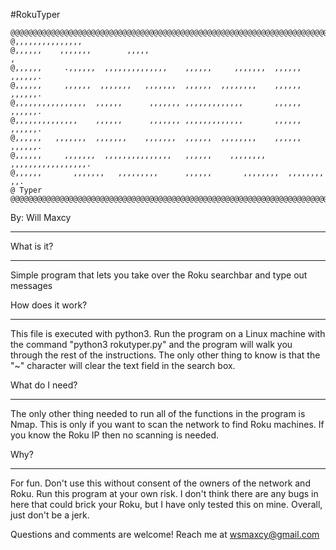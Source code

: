 #RokuTyper

    @@@@@@@@@@@@@@@@@@@@@@@@@@@@@@@@@@@@@@@@@@@@@@@@@@@@@@@@@@@@@@@@@@@@@@@@@@@@@@@@
    @,,,,,,,,,,,,,,,                                                                
    @,,,,,,    ,,,,,,,        ,,,,,                                               , 
    @,,,,,,     .,,,,,,  ,,,,,,,,,,,,,,    ,,,,,,     ,,,,,,,  ,,,,,,     ,,,,,,.   
    @,,,,,,     ,,,,,,  ,,,,,,,   ,,,,,,,  ,,,,,,  ,,,,,,,,    ,,,,,,     ,,,,,,.   
    @,,,,,,,,,,,,,,,,  ,,,,,,      ,,,,,,, ,,,,,,,,,,,,,       ,,,,,,     ,,,,,,.   
    @,,,,,,,,,,,,,,    ,,,,,,      ,,,,,,, ,,,,,,,,,,,,,       ,,,,,,     ,,,,,,.   
    @,,,,,,   ,,,,,,,  ,,,,,,,    ,,,,,,,  ,,,,,,  ,,,,,,,,    ,,,,,,     ,,,,,,.   
    @,,,,,,     ,,,,,,,  ,,,,,,,,,,,,,,,   ,,,,,,    ,,,,,,,,  ,,,,,,,,,,,,,,,,,.   
    @,,,,,,       ,,,,,,,   ,,,,,,,,,      ,,,,,,       ,,,,,,,,  ,,,,,,,,    ,,.  
    @ Typer
    @@@@@@@@@@@@@@@@@@@@@@@@@@@@@@@@@@@@@@@@@@@@@@@@@@@@@@@@@@@@@@@@@@@@@@@@@@@@@@@@

    
By: Will Maxcy
____________________________________________________________________________________
What is it?
____________________________________________________________________________________

Simple program that lets you take over the Roku searchbar and type out messages

How does it work?
____________________________________________________________________________________

This file is executed with python3. Run the program on a Linux machine with the command "python3 rokutyper.py" and the program will walk you through the rest of the instructions. The only other thing to know is that the "~" character will clear the text field in the search box.

What do I need?
____________________________________________________________________________________

The only other thing needed to run all of the functions in the program is Nmap. This is only if you want to scan the network to find Roku machines. If you know the Roku IP then no scanning is needed.

Why?
____________________________________________________________________________________

For fun. Don't use this without consent of the owners of the network and Roku. Run this program at your own risk. I don't think there are any bugs in here that could brick your Roku, but I have only tested this on mine. Overall, just don't be a jerk.

Questions and comments are welcome! Reach me at wsmaxcy@gmail.com